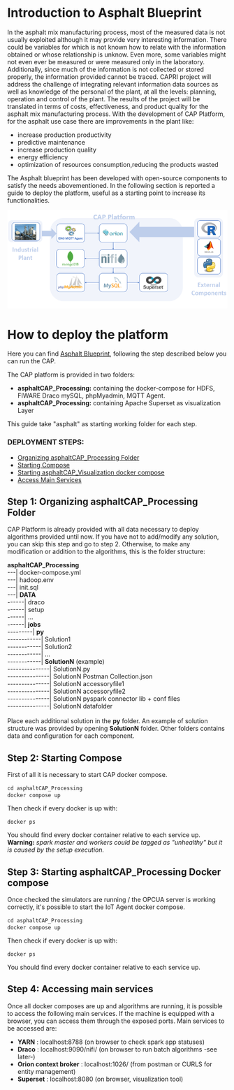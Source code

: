 # Introduction to Asphalt Blueprint

In the asphalt mix manufacturing process, most of the measured data is not usually exploited although it may provide very interesting information. There could be variables for which is not known how to relate with the information obtained or whose relationship is unknow. Even more, some variables might not even ever be measured or were measured only in the laboratory. Additionally, since much of the information is not collected or stored properly, the information provided cannot be traced.
CAPRI project will address the challenge of integrating relevant information data sources as well as knowledge of the personal of the plant, at all the levels: planning, operation and control of the plant. The results of the project will be translated in terms of costs, effectiveness, and product quality for the asphalt mix manufacturing process.
With the development of CAP Platform, for the asphalt use case there are improvements in the plant like:
-   increase production productivity
-   predictive maintenance
-   increase production quality
-   energy efficiency
-   optimization of resources consumption,reducing the products wasted

The Asphalt blueprint has been developed with open-source components to satisfy the needs abovementioned. In the following section is reported a guide to deploy the platform, useful as a starting point to increase its functionalities.

![CAP Platform Asphalt Blueprint](images/Asphalt.png?raw=true "CAP Platform Asphalt Blueprint")

# How to deploy the platform

Here you can find [Asphalt Blueprint](https://github.com/Engineering-Research-and-Development/capri_cap_blueprints/tree/main/asphalt), following the step described below you can run the CAP.

The CAP platform is provided in two folders:
- **asphaltCAP_Processing:** containing the docker-compose for  HDFS, FIWARE Draco mySQL, phpMyadmin, MQTT Agent.
- **asphaltCAP_Processing:** containing Apache Superset as visualization Layer

This guide take "asphalt" as starting working folder for each step.

### DEPLOYMENT STEPS:
-   [Organizing asphaltCAP_Processing Folder](#step-1-organizing-asphaltcap_processing-folder)
-   [Starting Compose](#step-2-starting-compose)
-   [Starting asphaltCAP_Visualization docker compose](#step-3-starting-asphaltcap_visualization-docker-compose)
-   [Access Main Services](#step-4-access-main-services)

## Step 1: Organizing asphaltCAP_Processing Folder
CAP Platform is already provided with all data necessary to deploy algorithms provided until now.
If you have not to add/modify any solution, you can skip this step and go to step 2.
Otherwise, to make any modification or addition to the algorithms, this is the folder structure:

**asphaltCAP_Processing**<br/>
---| docker-compose.yml<br/>
---| hadoop.env<br/>
---| init.sql<br/>
---| **DATA**<br/>
------| draco<br/>
------| setup<br/>
------| ...<br/>
------| **jobs**<br/>
---------| **py** <br/>
------------| Solution1 <br/>
------------| Solution2<br/>
------------| ... <br/> 
------------| **SolutionN** (example) <br/>
---------------| SolutionN.py <br/>
---------------| SolutionN Postman Collection.json <br/>
---------------| SolutionN accessoryfile1 <br/>
---------------| SolutionN accessoryfile2 <br/>
---------------| SolutionN pyspark connector lib + conf files <br/>
---------------| SolutionN datafolder <br/>
<br/>
Place each additional solution in the **py** folder. An example of solution structure was provided by opening **SolutionN** folder.
Other folders contains data and configuration for each component.

## Step 2: Starting Compose

First of all it is necessary to start CAP docker compose.

```
cd asphaltCAP_Processing
docker compose up
```
Then check if every docker is up with:
```
docker ps
```
You should find every docker container relative to each service up.
**Warning:** *spark master and workers could be tagged as "unhealthy" but it is caused by the setup execution.*

## Step 3: Starting asphaltCAP_Processing Docker compose

Once checked the simulators are running / the OPCUA server is working correctly, it's possible to start the IoT Agent docker compose.

```
cd asphaltCAP_Processing
docker compose up
```
Then check if every docker is up with:
```
docker ps
```
You should find every docker container relative to each service up.


## Step 4: Accessing main services

Once all docker composes are up and algorithms are running, it is possible to access the following main services.
If the machine is equipped with a browser, you can access them through the exposed ports.
Main services to be accessed are:
- **YARN** : localhost:8788 (on browser to check spark app statuses)
- **Draco** : localhost:9090/nifi/ (on browser to run batch algorithms -see later-)
- **Orion context broker** : localhost:1026/ (from postman or CURLS for entity management)
- **Superset** : localhost:8080 (on browser, visualization tool)
